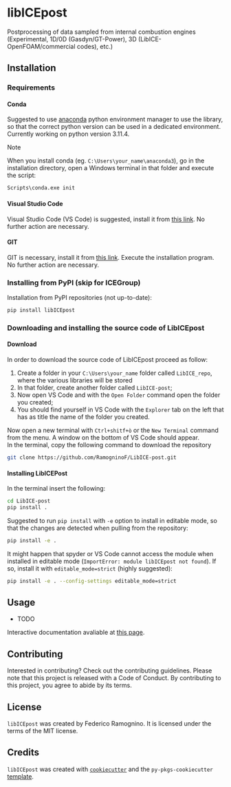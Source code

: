 # libICEpost

Postprocessing of data sampled from internal combustion engines (Experimental, 1D/0D (Gasdyn/GT-Power), 3D (LibICE-OpenFOAM/commercial codes), etc.)

## Installation

### Requirements

#### Conda

Suggested to use [anaconda](https://www.anaconda.com/) python environment manager to use the library, so that the correct python version can be used in a dedicated environment. Currently working on python version 3.11.4.

> [!NOTE]  
> When you install conda (eg. `C:\Users\your_name\anaconda3`), go in the installation directory, open a Windows terminal in that folder and execute the script:

```bash
Scripts\conda.exe init
```

#### Visual Studio Code
Visual Studio Code (VS Code) is suggested, install it from [this link](https://code.visualstudio.com). No further action are necessary.

#### GIT
GIT is necessary, install it from [this link](https://git-scm.com/downloads/win). Execute the installation program. No further action are necessary.

### Installing from PyPI (__skip for ICEGroup__)

Installation from PyPI repositories (not up-to-date):
```bash
pip install libICEpost
```

### Downloading and installing the source code of LibICEpost

#### Download

In order to download the source code of LibICEpost proceed as follow:  
1. Create a folder in your `C:\Users\your_name` folder called `LibICE_repo`, where the various libraries will be stored
2. In that folder, create another folder called `LibICE-post`;
3. Now open VS Code and with the `Open Folder` command open the folder you created;
4. You should find yourself in VS Code with the `Explorer` tab on the left that has as title the name of the folder you created.

Now open a new terminal with `Ctrl+shitf+ò` or the `New Terminal` command from the menu. A window on the bottom of VS Code should appear.  
In the terminal, copy the following command to download the repository

```bash
git clone https://github.com/RamogninoF/LibICE-post.git
```

#### Installing LibICEPost

In the terminal insert the following:

```bash
cd LibICE-post
pip install .
```

Suggested to run `pip install` with `-e` option to install in editable mode, so that the changes are detected when pulling from the repository:

```bash
pip install -e .
```

It might happen that spyder or VS Code cannot access the module when installed in editable mode (`ImportError: module libICEpost not found`). If so, install it with `editable_mode=strict` (highly suggested):

```bash
pip install -e . --config-settings editable_mode=strict
```

## Usage

- TODO

Interactive documentation avaliable at [this page](https://libice-post.readthedocs.io/en/latest/).

## Contributing

Interested in contributing? Check out the contributing guidelines. Please note that this project is released with a Code of Conduct. By contributing to this project, you agree to abide by its terms.

## License

`libICEpost` was created by Federico Ramognino. It is licensed under the terms of the MIT license.

## Credits

`libICEpost` was created with [`cookiecutter`](https://cookiecutter.readthedocs.io/en/latest/) and the `py-pkgs-cookiecutter` [template](https://github.com/py-pkgs/py-pkgs-cookiecutter).
